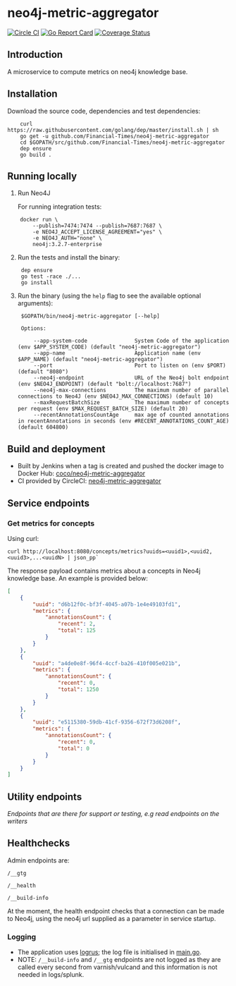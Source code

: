 # neo4j-metric-aggregator

[![Circle CI](https://circleci.com/gh/Financial-Times/neo4j-metric-aggregator/tree/master.png?style=shield)](https://circleci.com/gh/Financial-Times/neo4j-metric-aggregator/tree/master) [![Go Report Card](https://goreportcard.com/badge/github.com/Financial-Times/neo4j-metric-aggregator)](https://goreportcard.com/report/github.com/Financial-Times/neo4j-metric-aggregator) [![Coverage Status](https://coveralls.io/repos/github/Financial-Times/neo4j-metric-aggregator/badge.svg)](https://coveralls.io/github/Financial-Times/neo4j-metric-aggregator)

## Introduction

A microservice to compute metrics on neo4j knowledge base.

## Installation      

Download the source code, dependencies and test dependencies:

        curl https://raw.githubusercontent.com/golang/dep/master/install.sh | sh
        go get -u github.com/Financial-Times/neo4j-metric-aggregator
        cd $GOPATH/src/github.com/Financial-Times/neo4j-metric-aggregator
        dep ensure
        go build .

## Running locally

1. Run Neo4J

	For running integration tests:

```
	docker run \
		--publish=7474:7474 --publish=7687:7687 \
		-e NEO4J_ACCEPT_LICENSE_AGREEMENT="yes" \
		-e NEO4J_AUTH="none" \
		neo4j:3.2.7-enterprise
```

2. Run the tests and install the binary:

        dep ensure
        go test -race ./...
        go install

3. Run the binary (using the `help` flag to see the available optional arguments):

        $GOPATH/bin/neo4j-metric-aggregator [--help]

        Options:
                     
            --app-system-code         		System Code of the application (env $APP_SYSTEM_CODE) (default "neo4j-metric-aggregator")
            --app-name                		Application name (env $APP_NAME) (default "neo4j-metric-aggregator")
            --port                    		Port to listen on (env $PORT) (default "8080")
            --neo4j-endpoint          		URL of the Neo4j bolt endpoint (env $NEO4J_ENDPOINT) (default "bolt://localhost:7687")
            --neo4j-max-connections   		The maximum number of parallel connections to Neo4J (env $NEO4J_MAX_CONNECTIONS) (default 10)
            --maxRequestBatchSize     		The maximum number of concepts per request (env $MAX_REQUEST_BATCH_SIZE) (default 20)
			--recentAnnotationsCountAge		max age of counted annotations in recentAnnotations in seconds (env #RECENT_ANNOTATIONS_COUNT_AGE) (default 604800)


## Build and deployment

* Built by Jenkins when a tag is created and pushed the docker image to Docker Hub: [coco/neo4j-metric-aggregator](https://hub.docker.com/r/coco/neo4j-metric-aggregator/)
* CI provided by CircleCI: [neo4j-metric-aggregator](https://circleci.com/gh/Financial-Times/neo4j-metric-aggregator)

## Service endpoints

### Get metrics for concepts

Using curl:

    curl http://localhost:8080/concepts/metrics?uuids=<uuid1>,<uuid2,<uuid3>,...<uuidN> | json_pp`

The response payload contains metrics about a concepts in Neo4j knowledge base. 
An example is provided below:

```json
[
    {
        "uuid": "d6b12f0c-bf3f-4045-a07b-1e4e49103fd1",
        "metrics": {
			"annotationsCount": {
				"recent": 2,
				"total": 125
			}
        }
    },
    {
        "uuid": "a4de0e8f-96f4-4ccf-ba26-410f005e021b",
        "metrics": {
            "annotationsCount": {
				"recent": 0,
				"total": 1250
			}
        }
    },    
    {
        "uuid": "e5115380-59db-41cf-9356-672f73d6208f",
        "metrics": {
			"annotationsCount": {
				"recent": 0,
				"total": 0
			}
        }
    }
]
``` 

## Utility endpoints
_Endpoints that are there for support or testing, e.g read endpoints on the writers_

## Healthchecks
Admin endpoints are:

`/__gtg`

`/__health`

`/__build-info`

At the moment, the health endpoint checks that a connection can be made to Neo4j, 
using the neo4j url supplied as a parameter in service startup.

### Logging

* The application uses [logrus](https://github.com/sirupsen/logrus); the log file is initialised in [main.go](main.go).
* NOTE: `/__build-info` and `/__gtg` endpoints are not logged as they are called every second from varnish/vulcand and this information is not needed in logs/splunk.
